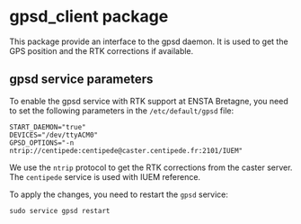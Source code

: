 # gpsd_client package
This package provide an interface to the gpsd daemon. It is used to get the GPS position and the RTK corrections if available.

## gpsd service parameters
To enable the gpsd service with RTK support at ENSTA Bretagne, you need to set the following parameters in the
`/etc/default/gpsd` file:

    START_DAEMON="true"
    DEVICES="/dev/ttyACM0"
    GPSD_OPTIONS="-n ntrip://centipede:centipede@caster.centipede.fr:2101/IUEM"

We use the `ntrip` protocol to get the RTK corrections from the caster server. The `centipede` service is used with IUEM reference.

To apply the changes, you need to restart the `gpsd` service:

    sudo service gpsd restart

